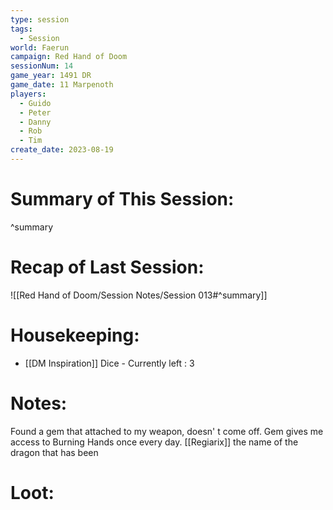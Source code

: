 ```yaml
---
type: session
tags:
  - Session
world: Faerun
campaign: Red Hand of Doom
sessionNum: 14
game_year: 1491 DR
game_date: 11 Marpenoth
players:
  - Guido
  - Peter
  - Danny
  - Rob
  - Tim
create_date: 2023-08-19
---
```


# Summary of This Session:

^summary

# Recap of Last Session:
![[Red Hand of Doom/Session Notes/Session 013#^summary]]

# Housekeeping:
- [[DM Inspiration]] Dice - Currently left : 3
# Notes:
Found a gem that attached to my weapon, doesn' t come off.
Gem gives me access to Burning Hands once every day.
[[Regiarix]] the name of the dragon that has been
# Loot:
